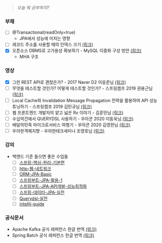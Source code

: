 > _오늘 뭐 공부하지?_

### 부채

- [ ] @Transactional(readOnly=true)
    - JPA에서 성능에 미치는 영향
- [ ] 레코드 주소를 사용할 때의 인덱스 크기 [(링크)](https://github.com/gazi-gazi/real-mysql/issues/38)
- [x] 오픈소스 DBMS로 고가용성 확보하기 - MySQL 이중화 구성 방안
  [(링크)](https://www.2e.co.kr/news/articleView.html?idxno=204172)
    - MHA 구조

### 영상

- [x] 그런 REST API로 괜찮은가? - 2017 Naver D2 이응준님
  [(링크)](https://www.youtube.com/watch?v=RP_f5dMoHFc&t=1046s&ab_channel=naverd2)
- [ ] 무엇을 테스트할 것인가? 어떻게 테스트할 것인가? - 스프링캠프 2019 권용근님
  [(링크)](https://www.youtube.com/watch?v=YdtknE_yPk4&ab_channel=springcamp.io)
- [ ] Local Cache와 Invalidation Message Propagation 전략을 활용하여 API 성능 튜닝하기 - 스프링캠프 2019 김민규님
  [(링크)](https://www.youtube.com/watch?v=n3fys2E1Lps&ab_channel=springcamp.io)
- [ ] 웹 프론트엔드 개발자의 얕고 넓은 Rx 이야기 - 김훈민님
  [(링크)](https://www.youtube.com/watch?v=Yh2_xsr8mXQ&feature=youtu.be&ab_channel=%EB%A0%88%EC%A7%84%EC%97%94%ED%84%B0%ED%85%8C%EC%9D%B8%EB%A8%BC%ED%8A%B8%ED%94%84%EB%9F%B0%ED%8A%B8%EC%97%94%EB%93%9C%EA%B0%9C%EB%B0%9C%ED%8C%80)
- [ ] 수십억건에서 QUERYDSL 사용하기 - 우아콘 2020 이동욱님
  [(링크)](https://www.youtube.com/watch?v=zMAX7g6rO_Y&ab_channel=%EC%9A%B0%EC%95%84%ED%95%9CTech)
- [ ] 배달의민족 마이크로서비스 여행기 - 우아콘 2020 김영한님
  [(링크)](https://www.youtube.com/watch?v=BnS6343GTkY&t=166s&ab_channel=%EC%9A%B0%EC%95%84%ED%95%9CTech)
- [ ] 우아한객체지향 - 우아한테크세미나 조영호님
  [(링크)](https://www.youtube.com/watch?v=dJ5C4qRqAgA&a)

### 강의

- 백엔드 기준 들으면 좋은 수업들
    - [ ] [스프링-핵심-원리-기본편](https://www.inflearn.com/course/%EC%8A%A4%ED%94%84%EB%A7%81-%ED%95%B5%EC%8B%AC-%EC%9B%90%EB%A6%AC-%EA%B8%B0%EB%B3%B8%ED%8E%B8#)
    - [ ] [http-웹-네트워크](https://www.inflearn.com/course/http-%EC%9B%B9-%EB%84%A4%ED%8A%B8%EC%9B%8C%ED%81%AC#)
    - [ ] [ORM-JPA-Basic](https://www.inflearn.com/course/ORM-JPA-Basic)
    - [ ] [스프링부트-JPA-활용-1](https://www.inflearn.com/course/%EC%8A%A4%ED%94%84%EB%A7%81%EB%B6%80%ED%8A%B8-JPA-%ED%99%9C%EC%9A%A9-1)
    - [ ] [스프링부트-JPA-API개발-성능최적화](https://www.inflearn.com/course/%EC%8A%A4%ED%94%84%EB%A7%81%EB%B6%80%ED%8A%B8-JPA-API%EA%B0%9C%EB%B0%9C-%EC%84%B1%EB%8A%A5%EC%B5%9C%EC%A0%81%ED%99%94#)
    - [ ] [스프링-데이터-JPA-실전](https://www.inflearn.com/course/%EC%8A%A4%ED%94%84%EB%A7%81-%EB%8D%B0%EC%9D%B4%ED%84%B0-JPA-%EC%8B%A4%EC%A0%84#)
    - [ ] [Querydsl-실전](https://www.inflearn.com/course/Querydsl-%EC%8B%A4%EC%A0%84#)
    - [ ] [intellij-guide](https://www.inflearn.com/course/intellij-guide)

### 공식문서

- Apache Kafka 공식 레퍼런스 한글 번역 [(링크)](https://godekdls.github.io/Apache%20Kafka/design/)
- Spring Batch 공식 레퍼런스 한글 번역 [(링크)](https://godekdls.github.io/Spring%20Batch/contents/)
